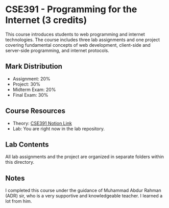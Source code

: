 # CSE391 - Programming for the Internet (3 credits)

This course introduces students to web programming and internet technologies. The course includes three lab assignments and one project covering fundamental concepts of web development, client-side and server-side programming, and internet protocols.

## Mark Distribution
- Assignment: 20%
- Project: 30%
- Midterm Exam: 20%
- Final Exam: 30%

## Course Resources
- Theory: [CSE391 Notion Link](https://www.notion.so/CSE391-1fd09bc77c5380888f5de992e4b8d389)
- Lab: You are right now in the lab repository.

## Lab Contents
All lab assignments and the project are organized in separate folders within this directory.

## Notes
I completed this course under the guidance of Muhammad Abdur Rahman (ADR) sir, who is a very supportive and knowledgeable teacher. I learned a lot from him.